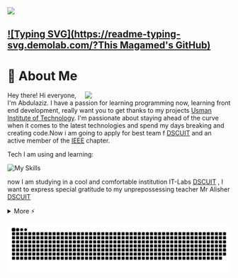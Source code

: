 <img src="https://camo.githubusercontent.com/d348976f3419cd09cf731439742c1b889e3f3cd8e04b2e72e7a219d85b049c37/68747470733a2f2f636c6f75642d6c66697532373079302d6861636b2d636c75622d626f742e76657263656c2e6170702f30666f6f7465722e706e67" >

## [![Typing SVG](https://readme-typing-svg.demolab.com/?This Magamed's GitHub)](https://git.io/typing-svg)

# 🚀 About Me
<img align="right" src="https://i.imgur.com/840b0PX.gif" width="329">
<p align="left">Hey there! Hi everyone, I'm Abdulaziz. I have a passion for learning programming now, learning front end development, really want you to get thanks to my projects <a href="https://www.uit.edu/">Usman Institute of Technology</a>. I'm passionate about staying ahead of the curve when it comes to the latest technologies and spend my days breaking and creating code.Now i am going to apply for best team f <a href="https://gdscuit.web.app/">DSCUIT</a> and an active member of the <a href="https://www.ieee.org/">IEEE</a> chapter.



Tech I am using and learning:

![My Skills](https://skillicons.dev/icons?i=linux,python,flask,js,fastapi,bash,selenium,mysql,html,css,git,tailwind,cpp,github,qt,bootstrap,heroku,figma,firebase,replit,mongo,flutter,docker,react,vscode,django,neovim&theme=dark&perline=9)


now I am studying in a cool and comfortable institution IT-Labs <a href=https://www.instagram.com/itlabs.uz/#>DSCUIT</a> , I want to express special gratitude to my unprepossessing teacher Mr Alisher <a href=https://www.instagram.com/alisheyx_life/#>DSCUIT</a>

<details>
  <summary>More ⚡️</summary>
<div align="center">
<!-- <p align="center"> 📊 My Github Stats</p> -->
<p align="center"> 
</br></br>
<p><b>Profile Views</b></p>
 <img src="https://profile-counter.glitch.me/%7Bcocomo29%7D/count.svg"> </br></br>
<p><b>Github Stats</b></p>
    <img src="https://github-readme-stats.vercel.app/api?username=cocomo29&theme=midnight-purple"> </br>
    <img src="https://github-readme-streak-stats.herokuapp.com/?user=cocomo29&theme=midnight-purple"> </br></br>
</p>

<p><b>Holopin Badges</b></p>

[![An image of @cocomo's Holopin badges, which is a link to view their full Holopin profile](https://holopin.me/cocomo)](https://holopin.io/@cocomo)

<details>
<summary><b>-_-</b></summary>

![Patrick Bateman](https://github.com/AndyMagwayer/AndyMagwayer/blob/main/sigma.gif)

</details>
</details>
</div>

<div align="center">

![snake gif](https://github.com/AndyMagwayer/AndyMagwayer/blob/main/github-contribution-grid-snake2.svg)

</div>
